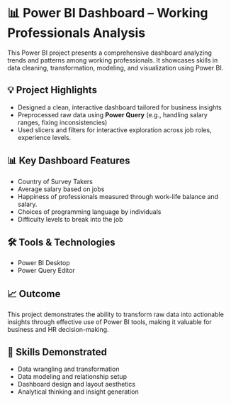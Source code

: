 # 📊 Power BI Dashboard – Working Professionals Analysis
This Power BI project presents a comprehensive dashboard analyzing trends and patterns among working professionals. It showcases skills in data cleaning, transformation, modeling, and visualization using Power BI.
## 💡 Project Highlights

- Designed a clean, interactive dashboard tailored for business insights
- Preprocessed raw data using **Power Query** (e.g., handling salary ranges, fixing inconsistencies)
- Used slicers and filters for interactive exploration across job roles, experience levels.

## 📊 Key Dashboard Features
- Country of Survey Takers
- Average salary based on jobs
- Happiness of professionals measured through work-life balance and salary.
- Choices of programming language by individuals
- Difficulty levels to break into the job

## 🛠 Tools & Technologies
- Power BI Desktop
- Power Query Editor

## 📈 Outcome

This project demonstrates the ability to transform raw data into actionable insights through effective use of Power BI tools, making it valuable for business and HR decision-making.
## 🧠 Skills Demonstrated

- Data wrangling and transformation
- Data modeling and relationship setup
- Dashboard design and layout aesthetics
- Analytical thinking and insight generation
